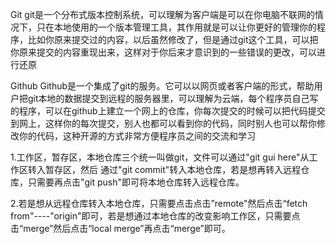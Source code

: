 ﻿Git
git是一个分布式版本控制系统，可以理解为客户端是可以在你电脑不联网的情况下，只在本地使用的一个版本管理工具，其作用就是可以让你更好的管理你的程序，比如你原来提交过的内容，以后虽然修改了，但是通过git这个工具，可以把你原来提交的内容重现出来，这样对于你后来才意识到的一些错误的更改，可以进行还原

Github
Github是一个集成了git的服务。它可以以网页或者客户端的形式，帮助用户把git本地的数据提交到远程的服务器里，可以理解为云端，每个程序员自己写的程序，可以在github上建立一个网上的仓库，你每次提交的时候可以把代码提交到网上，这样你的每次提交，别人也都可以看到你的代码，同时别人也可以帮你修改你的代码，这种开源的方式非常方便程序员之间的交流和学习

1.工作区，暂存区，本地仓库三个统一叫做git，文件可以通过"git gui here"从工作区转入暂存区，然后
通过"git commit"转入本地仓库，若是想再转入远程仓库，只需要再点击"git push"即可将本地仓库转入远程仓库。

2.若是想从远程仓库转入本地仓库，只需要点击点击”remote"然后点击“fetch from"----"origin"即可，若是想通过本地仓库的改变影响工作区，只需要点击“merge”然后点击“local merge”再点击“merge”即可。









